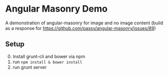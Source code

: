 Angular Masonry Demo
====================

A demonstration of angular-masonry for image and no image content (build as a response for https://github.com/passy/angular-masonry/issues/89)

Setup
-----

0. Install grunt-cli and bower via npm
1. run ```npm install & bower install```
2. run grunt server
